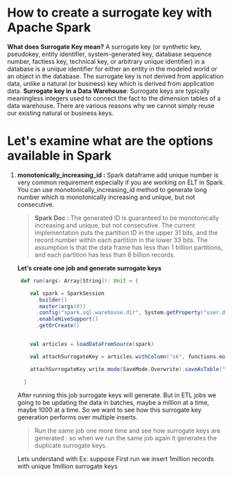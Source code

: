 # How to create a surrogate key with Apache Spark

 **What does  Surrogate Key  mean?**
 A surrogate key (or synthetic key, pseudokey, entity identifier, system-generated key, database sequence number, factless key, technical key, or arbitrary unique identifier) in a database is a unique identifier for either an entity in the modeled world or an object in the database. The surrogate key is not derived from application data, unlike a natural (or business) key which is derived from application data.
 **Surrogate key in a Data Warehouse**: Surrogate keys are typically meaningless integers used to connect the fact to the dimension tables of a data warehouse. There are various reasons why we cannot simply reuse our existing natural or business keys.

# Let's examine what are the options available in Spark

 1. **monotonically_increasing_id :** Spark dataframe add unique number is very common requirement especially if you are working on ELT in Spark. You can use monotonically_increasing_id method to generate long number which is monotonically increasing and unique, but not consecutive.
 
 

	>  **Spark Doc :** The generated ID is guaranteed to be monotonically increasing and unique, but not consecutive. The current implementation puts the partition ID in the upper 31 bits, and the record number within each partition in the lower 33 bits. The assumption is that the data frame has less than 1 billion partitions, and each partition has less than 8 billion records.
	
	
	
	**Let’s create one job and generate surrogate keys**
	
	```scala
	 def run(args: Array[String]): Unit = {

	    val spark = SparkSession
	      .builder()
	      .master(args(0))
	      .config("spark.sql.warehouse.dir", System.getProperty("user.dir") + "/spark-warehouse")
	      .enableHiveSupport()
	      .getOrCreate()


	    val articles = loadDataFromSource(spark)

	    val attachSurrogateKey = articles.withColumn("sk", functions.monotonically_increasing_id())

	    attachSurrogateKey.write.mode(SaveMode.Overwrite).saveAsTable("articles_tbl")

	  }

	```
	After running this job surrogate keys will generate. But in ETL jobs we going to be updating the data in batches, maybe a million at a time, maybe 1000 at a time. So we want to see how this surrogate key generation performs over multiple inserts.

	> Run the same job one more time and see how surrogate keys are generated : so when we run the same job again it generates the duplicate surrogate keys.

	Lets understand with Ex: suppose First run we insert 1million records with unique 1million surrogate keys
 
 
 
<!--stackedit_data:
eyJoaXN0b3J5IjpbNTU3MzQ0MDUzLDE5MzcwNTU4OTYsMzUxMj
M2NDQ0LC0xMjc5MDMwMDY5LDM2MzA0OTI5NSwtMjEyMjQ1ODEw
MiwtOTA5Nzc0MzEwLDExNDc2NTQ4MywtNTU4OTA4MDc3LC0xMD
Q4NDc1OTQ1LC0yMDg4NzQ2NjEyLC00NTI4MDIwNDQsMTM3MDcw
MzI0NSwyNTY2MjA4NDQsMTA5NjE1MjY5LC0zOTc3Mzc5MzUsMj
AxNjkxMTE3MCwxNjEwMTg3NzU1LC02MTg1NzY3MzUsLTE4MDU2
MDkwNDddfQ==
-->